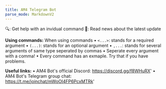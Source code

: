 ```yaml
---
title: AM4 Telegram Bot
parse_mode: MarkdownV2
---
```

🔍: Get help with an invidual command
📰: Read news about the latest update

**Using commands:**
When using commands
• `<...>`: stands for a required argument
• `(...)`: stands for an optional argument
• `,...`: stands for several arguments of same type seperated by commas
• Seperate every argument with a comma!
• Every command has an exmaple. Try that if you have problems.

**Useful links:**
• AM4 Bot\'s official Discord: https://discord.gg/f8WHuRX'
• AM4 Bot\'s Telegram group chat: https://t.me/joinchat/mWoOI4FP6PcxMTRk'